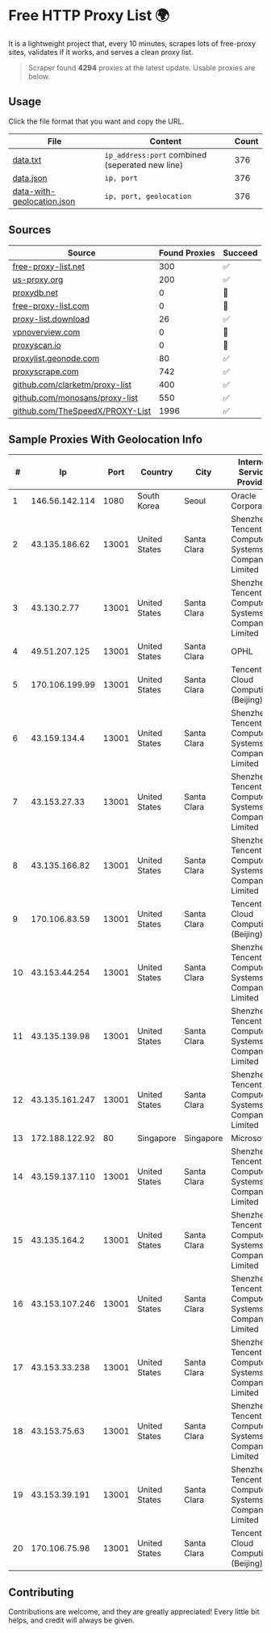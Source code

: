 
# Free HTTP Proxy List 🌍

It is a lightweight project that, every 10 minutes, scrapes lots of free-proxy sites, validates if it works, and serves a clean proxy list.


> Scraper found **4294** proxies at the latest update. Usable proxies are below.

## Usage

Click the file format that you want and copy the URL.


|File|Content|Count|
|----|-------|-----|
|[data.txt](https://raw.githubusercontent.com/themiralay/Proxy-List-World/master/data.txt)|`ip_address:port` combined (seperated new line)|376|
|[data.json](https://raw.githubusercontent.com/themiralay/Proxy-List-World/master/data.json)|`ip, port`|376|
|[data-with-geolocation.json](https://raw.githubusercontent.com/themiralay/Proxy-List-World/master/data-with-geolocation.json)|`ip, port, geolocation`|376|

## Sources

|Source|Found Proxies|Succeed|
|------|-------------|-------|
|[free-proxy-list.net](https://free-proxy-list.net)|300|✅|
|[us-proxy.org](https://www.us-proxy.org)|200|✅|
|[proxydb.net](http://proxydb.net)|0|🚫|
|[free-proxy-list.com](https://free-proxy-list.com/?page=&port=&type%5B%5D=http&type%5B%5D=https&up_time=0&search=Search)|0|🚫|
|[proxy-list.download](https://www.proxy-list.download/HTTP)|26|✅|
|[vpnoverview.com](https://vpnoverview.com/privacy/anonymous-browsing/free-proxy-servers)|0|🚫|
|[proxyscan.io](https://www.proxyscan.io)|0|🚫|
|[proxylist.geonode.com](https://proxylist.geonode.com/api/proxy-list?limit=300&page=1&sort_by=lastChecked&sort_type=desc&protocols=http,https)|80|✅|
|[proxyscrape.com](https://api.proxyscrape.com/v2/?request=displayproxies&protocol=http&timeout=10000&country=all&ssl=all&anonymity=all)|742|✅|
|[github.com/clarketm/proxy-list](https://raw.githubusercontent.com/clarketm/proxy-list/master/proxy-list-raw.txt)|400|✅|
|[github.com/monosans/proxy-list](https://raw.githubusercontent.com/monosans/proxy-list/main/proxies/http.txt)|550|✅|
|[github.com/TheSpeedX/PROXY-List](https://raw.githubusercontent.com/TheSpeedX/PROXY-List/master/http.txt)|1996|✅|


## Sample Proxies With Geolocation Info

|#|Ip|Port|Country|City|Internet Service Provider|
|-|--|----|-------|----|-------------------------|
|1|146.56.142.114|1080|South Korea|Seoul|Oracle Corporation|
|2|43.135.186.62|13001|United States|Santa Clara|Shenzhen Tencent Computer Systems Company Limited|
|3|43.130.2.77|13001|United States|Santa Clara|Shenzhen Tencent Computer Systems Company Limited|
|4|49.51.207.125|13001|United States|Santa Clara|OPHL|
|5|170.106.199.99|13001|United States|Santa Clara|Tencent Cloud Computing (Beijing) Co|
|6|43.159.134.4|13001|United States|Santa Clara|Shenzhen Tencent Computer Systems Company Limited|
|7|43.153.27.33|13001|United States|Santa Clara|Shenzhen Tencent Computer Systems Company Limited|
|8|43.135.166.82|13001|United States|Santa Clara|Shenzhen Tencent Computer Systems Company Limited|
|9|170.106.83.59|13001|United States|Santa Clara|Tencent Cloud Computing (Beijing) Co|
|10|43.153.44.254|13001|United States|Santa Clara|Shenzhen Tencent Computer Systems Company Limited|
|11|43.135.139.98|13001|United States|Santa Clara|Shenzhen Tencent Computer Systems Company Limited|
|12|43.135.161.247|13001|United States|Santa Clara|Shenzhen Tencent Computer Systems Company Limited|
|13|172.188.122.92|80|Singapore|Singapore|Microsoft|
|14|43.159.137.110|13001|United States|Santa Clara|Shenzhen Tencent Computer Systems Company Limited|
|15|43.135.164.2|13001|United States|Santa Clara|Shenzhen Tencent Computer Systems Company Limited|
|16|43.153.107.246|13001|United States|Santa Clara|Shenzhen Tencent Computer Systems Company Limited|
|17|43.153.33.238|13001|United States|Santa Clara|Shenzhen Tencent Computer Systems Company Limited|
|18|43.153.75.63|13001|United States|Santa Clara|Shenzhen Tencent Computer Systems Company Limited|
|19|43.153.39.191|13001|United States|Santa Clara|Shenzhen Tencent Computer Systems Company Limited|
|20|170.106.75.98|13001|United States|Santa Clara|Tencent Cloud Computing (Beijing) Co|



## Contributing

Contributions are welcome, and they are greatly appreciated! Every
little bit helps, and credit will always be given.

